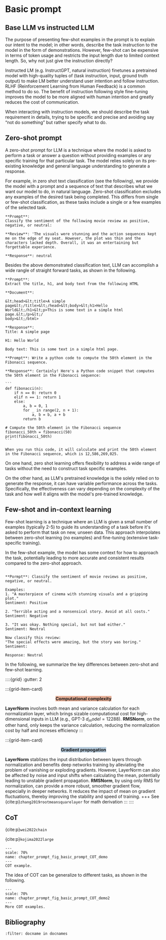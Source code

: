 # Basic prompt

## Base LLM vs instructed LLM


The purpose of presenting few-shot examples in the prompt is to explain our intent to the model; in other words, describe the task instruction to the model in the form of demonstrations. However, few-shot can be expensive in terms of token usage and restricts the input length due to limited context length. So, why not just give the instruction directly?

Instructed LM (e.g. InstructGPT, natural instruction) finetunes a pretrained model with high-quality tuples of (task instruction, input, ground truth output) to make LM better understand user intention and follow instruction. RLHF (Reinforcement Learning from Human Feedback) is a common method to do so. The benefit of instruction following style fine-tuning improves the model to be more aligned with human intention and greatly reduces the cost of communication.

When interacting with instruction models, we should describe the task requirement in details, trying to be specific and precise and avoiding say “not do something” but rather specify what to do.

## Zero-shot prompt

A zero-shot prompt for LLM is a technique where the model is asked to perform a task or answer a question without providing examples or any specific training for that particular task. The model relies solely on its pre-existing knowledge and general language understanding to generate a response.

For example, in zero shot text classification (see the following), we provide the model with a prompt and a sequence of text that describes what we want our model to do, in natural language. Zero-shot classification excludes any examples of the desired task being completed. This differs from single or few-shot classification, as these tasks include a single or a few examples of the selected task.

````{prf:example} Zero shot prompt for movie review sentiment classification
**Prompt**: 
Classify the sentiment of the following movie review as positive, negative, or neutral:

**Review**: 'The visuals were stunning and the action sequences kept me on the edge of my seat. However, the plot was thin and the characters lacked depth. Overall, it was an entertaining but forgettable experience.

**Response**: neutral
````

Besides the above demonstrated classification text, LLM can accomplish a wide rangle of straight forward tasks, as shown in the following.

````{prf:example} Zero shot prompt for text extracting
**Prompt**: 
Extract the title, h1, and body text from the following HTML

**Document**:

&lt;head>&lt;title>A simple page&lt;/title>&lt;/head>&lt;body>&lt;h1>Hello
World&lt;/h1>&lt;p>This is some text in a simple html page.&lt;/p>&lt;/
body>&lt;/btml>

**Response**:
Title: A simple page

H1: Hello World

Body text: This is some text in a simple html page.
````


````{prf:example} Zero shot prompt for programming task
**Prompt**: Write a python code to compute the 50th element in the Fibonacci sequence.

**Response**: Certainly! Here's a Python code snippet that computes the 50th element in the Fibonacci sequence:

```
def fibonacci(n):
    if n == 0: return 0
    elif n == 1: return 1
    else:
        a, b = 0, 1
        for _ in range(2, n + 1):
            a, b = b, a + b
        return b

# Compute the 50th element in the Fibonacci sequence
fibonacci_50th = fibonacci(50)
print(fibonacci_50th)
```

When you run this code, it will calculate and print the 50th element in the Fibonacci sequence, which is 12,586,269,025.

````

On one hand, zero shot learning offers flexibility to address a wide range of tasks without the need to construct task specific examples.

On the other hand, as LLM's pretrained knowledge is the solely relied on to generate the response, it can have variable performance across the tasks. Specifically, the effectiveness can vary depending on the complexity of the task and how well it aligns with the model's pre-trained knowledge.


## Few-shot and in-context learning

Few-shot learning is a technique where an LLM is given a small number of examples (typically 2-5) to guide its understanding of a task before it's asked to perform that task on new, unseen data. This approach interpolates between zero-shot learning (no examples) and fine-tuning (extensive task-specific training).

In the few-shot example, the model has some context for how to approach the task, potentially leading to more accurate and consistent results compared to the zero-shot approach.

````{prf:example}

**Pormpt**: Classify the sentiment of movie reviews as positive, negative, or neutral.

Examples:
1. "A masterpiece of cinema with stunning visuals and a gripping plot." 
Sentiment: Positive

2. "Terrible acting and a nonsensical story. Avoid at all costs."
Sentiment: Negative

3. "It was okay. Nothing special, but not bad either."
Sentiment: Neutral

Now classify this review:
"The special effects were amazing, but the story was boring."
Sentiment:

Response: Neutral
````

In the following, we summarize the key differences between zero-shot and few-shot learning.

::::{grid}
:gutter: 2

:::{grid-item-card} <p style="text-align: center;"><span style="background-color: #e4ac94">**Computational complexity**</span></p>
**LayerNorm** involves both mean and variance calculation for each normalization layer, which brings sizable computational cost for high-dimensional inputs in LLM (e.g., GPT-3 $d_model = 12288$). 
**RMSNorm**, on the other hand, only keeps the variance calculation, reducing the normalization cost by half and increses efficiency
:::

:::{grid-item-card} <p style="text-align: center;"><span style="background-color: #b4c9da">**Gradient propogation**</span></p>
**LayerNorm** stablizes the input distribution between layers through normalization and benefits deep networks training by alleviating the problem of vanishing or exploding gradients. However, LayerNorm can also be affected by noise and input shifts when calculating the mean, potentially leading to unstable gradient propagation.
**RMSNorm**, by using only RMS for normalization, can provide a more robust, smoother gradient flow, especially in deeper networks. It reduces the impact of mean on gradient fluctuations, thereby improving the stability and speed of training.
+++
See {cite:p}`zhang2019rootmeansquarelayer` for math derivation
:::
::::


## CoT

{cite:p}`wei2022chain`


{cite:p}`kojima2022large`



```{figure} ../img/chapter_prompt/prompting/chain_of_thought/chain_of_thought_prompt_demo.png
---
scale: 70%
name: chapter_prompt_fig_basic_prompt_COT_demo
---
COT example.
```

The idea of COT can be generalize to different tasks, as shown in the following.

```{figure} ../img/chapter_prompt/prompting/chain_of_thought/chain_of_thought_prompt_demo2.png
---
scale: 70%
name: chapter_prompt_fig_basic_prompt_COT_demo2
---
More COT examples.
```

## Bibliography

```{bibliography} ../../_bibliography/references.bib
:filter: docname in docnames
```